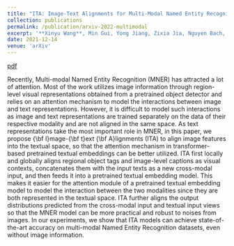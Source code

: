 ```yaml
---
title: "ITA: Image-Text Alignments for Multi-Modal Named Entity Recognition"
collection: publications
permalink: /publication/arxiv-2022-multimodal
excerpt: '**Xinyu Wang**, Min Gui, Yong Jiang, Zixia Jia, Nguyen Bach, Tao Wang, Zhongqiang Huang, Fei Huang, Kewei Tu.'
date: 2021-12-14
venue: 'arXiv'
---
```


<!-- [pdf](https://arxiv.org/pdf/1906.07880.pdf)
[code](https://github.com/wangxinyu0922/Second_Order_SDP)
[bibtex](https://www.aclweb.org/anthology/P19-1454.bib) -->
[pdf](https://arxiv.org/abs/2112.06482)


Recently, Multi-modal Named Entity Recognition (MNER) has attracted a lot of attention. Most of the work utilizes image information through region-level visual representations obtained from a pretrained object detector and relies on an attention mechanism to model the interactions between image and text representations. However, it is difficult to model such interactions as image and text representations are trained separately on the data of their respective modality and are not aligned in the same space. As text representations take the most important role in MNER, in this paper, we propose {\bf I}mage-{\bf t}ext {\bf A}lignments (ITA) to align image features into the textual space, so that the attention mechanism in transformer-based pretrained textual embeddings can be better utilized. ITA first locally and globally aligns regional object tags and image-level captions as visual contexts, concatenates them with the input texts as a new cross-modal input, and then feeds it into a pretrained textual embedding model. This makes it easier for the attention module of a pretrained textual embedding model to model the interaction between the two modalities since they are both represented in the textual space. ITA further aligns the output distributions predicted from the cross-modal input and textual input views so that the MNER model can be more practical and robust to noises from images. In our experiments, we show that ITA models can achieve state-of-the-art accuracy on multi-modal Named Entity Recognition datasets, even without image information.

